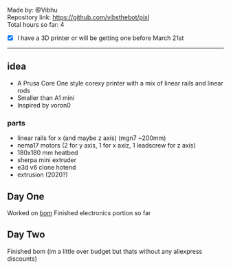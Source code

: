 Made by: @Vibhu \
Repository link: https://github.com/vibsthebot/pixl \
Total hours so far: 4
- [x] I have a 3D printer or will be getting one before March 21st

---

## idea
 * A Prusa Core One style corexy printer with a mix of linear rails and linear rods
 * Smaller than A1 mini
 * Inspired by voron0

### parts
* linear rails for x (and maybe z axis) (mgn7 ~200mm)
* nema17 motors (2 for y axis, 1 for x axiz, 1 leadscrew for z axis)
* 180x180 mm heatbed
* sherpa mini extruder
* e3d v6 clone hotend
* extrusion (2020?)

## Day One
Worked on [bom](https://docs.google.com/spreadsheets/d/1KL--k4uGksk4rTMUJVbI0LBavBn1gRgmLzQ8HHmvhP8/edit?usp=sharing)
Finished electronics portion so far

## Day Two
Finished bom (im a little over budget but thats without any aliexpress discounts)
